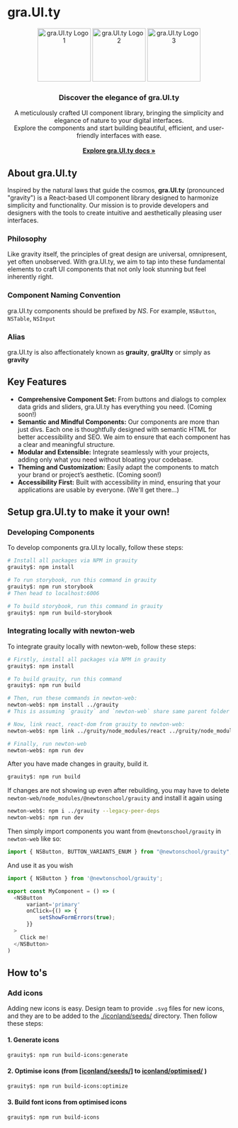 # gra.UI.ty

<p align="center">
  <img src="https://d3dyfaf3iutrxo.cloudfront.net/general/upload/cc6c8f01c5fa4ca481de8f9180eb937a.png" alt="gra.UI.ty Logo 1" width="120" height="120">
  <img src="https://d3dyfaf3iutrxo.cloudfront.net/general/upload/92ae68a3bf55431d8120e92041951482.png" alt="gra.UI.ty Logo 2" width="120" height="120">
  <img src="https://d3dyfaf3iutrxo.cloudfront.net/general/upload/c1dd6d6367b34e01a19c458e1656c3c1.png" alt="gra.UI.ty Logo 3" width="120" height="120">
</p>

<h3 align="center">Discover the elegance of gra.UI.ty</h3>

<p align="center">
  A meticulously crafted UI component library, bringing the simplicity and elegance of nature to your digital interfaces.
  <br />
  Explore the components and start building beautiful, efficient, and user-friendly interfaces with ease.
  <br />
  <br />
  <a href="https://grauity.newtonschool.co"><strong>Explore gra.UI.ty docs »</strong></a>
</p>

## About gra.UI.ty

Inspired by the natural laws that guide the cosmos, **gra.UI.ty** (pronounced "gravity") is a React-based UI component library designed to harmonize simplicity and functionality. Our mission is to provide developers and designers with the tools to create intuitive and aesthetically pleasing user interfaces.

### Philosophy

Like gravity itself, the principles of great design are universal, omnipresent, yet often unobserved. With gra.UI.ty, we aim to tap into these fundamental elements to craft UI components that not only look stunning but feel inherently right.

### Component Naming Convention

gra.UI.ty components should be prefixed by *NS*.
For example, `NSButton`, `NSTable`, `NSInput`

### Alias

gra.UI.ty is also affectionately known as **grauity**, **graUIty** or simply as **gravity**

## Key Features

-   **Comprehensive Component Set:** From buttons and dialogs to complex data grids and sliders, gra.UI.ty has everything you need. (Coming soon!)
-   **Semantic and Mindful Components:** Our components are more than just divs. Each one is thoughtfully designed with semantic HTML for better accessibility and SEO. We aim to ensure that each component has a clear and meaningful structure.
-   **Modular and Extensible:** Integrate seamlessly with your projects, adding only what you need without bloating your codebase.
-   **Theming and Customization:** Easily adapt the components to match your brand or project’s aesthetic. (Coming soon!)
-   **Accessibility First:** Built with accessibility in mind, ensuring that your applications are usable by everyone. (We'll get there...)

## Setup gra.UI.ty to make it your own!

### Developing Components

To develop components gra.UI.ty locally, follow these steps:

```bash
# Install all packages via NPM in grauity
grauity$: npm install

# To run storybook, run this command in grauity
grauity$: npm run storybook
# Then head to localhost:6006

# To build storybook, run this command in grauity
grauity$: npm run build-storybook
```

### Integrating locally with newton-web

To integrate grauity locally with newton-web, follow these steps:

```bash
# Firstly, install all packages via NPM in grauity
grauity$: npm install

# To build grauity, run this command
grauity$: npm run build

# Then, run these commands in newton-web:
newton-web$: npm install ../grauity
# This is assuming `grauity` and `newton-web` share same parent folder

# Now, link react, react-dom from grauity to newton-web:
newton-web$: npm link ../gruity/node_modules/react ../gruity/node_modules/react-dom --legacy-peer-deps

# Finally, run newton-web
newton-web$: npm run dev
```

After you have made changes in grauity, build it.

```bash
grauity$: npm run build
```

If changes are not showing up even after rebuilding, you may 
have to delete `newton-web/node_modules/@newtonschool/grauity` 
and install it again using

```bash
newton-web$: npm i ../grauity --legacy-peer-deps
newton-web$: npm run dev
```

Then simply import components you want from `@newtonschool/grauity` in `newton-web` like so:

```js
import { NSButton, BUTTON_VARIANTS_ENUM } from "@newtonschool/grauity";
```

And use it as you wish

```js
import { NSButton } from '@newtonschool/grauity';

export const MyComponent = () => (
  <NSButton
      variant='primary'
      onClick={() => {
          setShowFormErrors(true);
      }}
  >
    Click me!
  </NSButton>
)
```

## How to's

### Add icons
Adding new icons is easy. Design team to provide `.svg` files for new icons, and they are to be added to the [./iconland/seeds/](iconland/seeds) directory. Then follow these steps:

#### 1. Generate icons
```bash
grauity$: npm run build-icons:generate
```

#### 2. Optimise icons (from [[iconland/seeds/]](iconland/seeds/) to [iconland/optimised/](iconland/optimised/) )
```bash
grauity$: npm run build-icons:optimize
```

#### 3. Build font icons from optimised icons
```bash
grauity$: npm run build-icons
```
